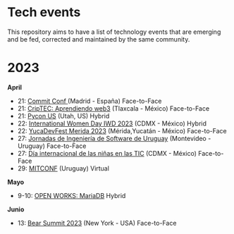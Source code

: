 # Tech events
This repository aims to have a list of technology events that are emerging and be fed, corrected and maintained by the same community.



# 2023

 **April**
 * 21: [Commit Conf ](https://2023.commit-conf.com/) (Madrid - España) Face-to-Face
 * 21: [CripTEC: Aprendiendo web3](https://www.meetup.com/blockchain-meetup-mexico-by-antisat/events/292121011/) (Tlaxcala - México) Face-to-Face
 * 21: [Pycon US](https://us.pycon.org/2023/) (Utah, US) Hybrid
 * 22: [International Women Day IWD 2023](https://womentechmakers.mx/iwdmx-2023) (CDMX - México) Hybrid
 * 22: [YucaDevFest Merida 2023](https://www.eventbrite.com/e/yucadevfest-merida-2023-tickets-607953303697) (Mérida,Yucatán - México) Face-to-Face
 * 27: [Jornadas de Ingeniería de Software de Uruguay](https://is.uy/jis-uy-2023/) (Montevideo - Uruguay) Face-to-Face
 * 27: [Día internacional de las niñas en las TIC](http://www.ideatic.mx/ninastic/) (CDMX - México) Face-to-Face
 * 29: [MITCONF](https://mujeresit.com/mitconf/) (Uruguay) Virtual

**Mayo**
* 9-10: [OPEN WORKS: MariaDB](https://openworks.mariadb.com/event/03457861-7fa6-431f-9b9d-5d65c8649d69/websitePage:50233fd3-475e-4fe2-b820-73f35fecb6ff) Hybrid


**Junio**
* 13: [Bear Summit 2023](beamsummit.org/) (New York - USA) Face-to-Face
